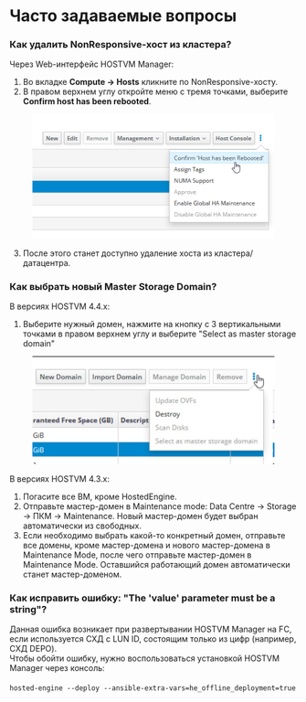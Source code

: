 # Часто задаваемые вопросы

### **Как удалить NonResponsive-хост из кластера?**

Через Web-интерфейс HOSTVM Manager:&#x20;

1. Во вкладке **Compute -> Hosts** кликните по NonResponsive-хосту.
2. В правом верхнем углу откройте меню с тремя точками, выберите **Confirm host has been rebooted**.&#x20;

<figure><img src="../../.gitbook/assets/image (2) (1).png" alt=""><figcaption></figcaption></figure>

3. После этого станет доступно удаление хоста из кластера/датацентра.\
   &#x20;

### Как выбрать новый Master Storage Domain?

В версиях HOSTVM 4.4.x:&#x20;

1. Выберите нужный домен, нажмите на кнопку с 3 вертикальными точками в правом верхнем углу и выберите "Select as master storage domain"

<figure><img src="../../.gitbook/assets/image.png" alt=""><figcaption></figcaption></figure>

В версиях HOSTVM 4.3.x:

1. Погасите все ВМ, кроме HostedEngine.
2. Отправьте мастер-домен в Maintenance mode: Data Centre -> Storage -> ПКМ -> Maintenance. Новый мастер-домен будет выбран автоматически из свободных.&#x20;
3. Если необходимо выбрать какой-то конкретный домен, отправьте все домены, кроме мастер-домена и нового мастер-домена в Maintenance Mode, после чего отправьте мастер-домен в Maintenance Mode. Оставшийся работающий домен автоматически станет мастер-доменом.

### Как исправить ошибку: "The 'value' parameter must be a string"?

Данная ошибка возникает при развертывании HOSTVM Manager на FC, если используется СХД с LUN ID, состоящим только из цифр (например, СХД DEPO). \
Чтобы обойти ошибку, нужно воспользоваться установкой HOSTVM Manager через консоль: \
\
`hosted-engine --deploy --ansible-extra-vars=he_offline_deployment=true`&#x20;
